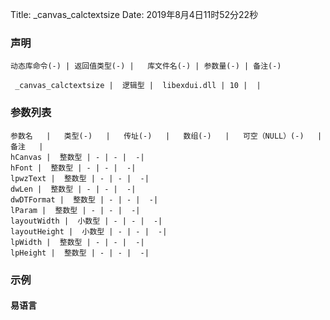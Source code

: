 Title: _canvas_calctextsize
Date: 2019年8月4日11时52分22秒



### 声明


```table
动态库命令(-) | 返回值类型(-) |   库文件名(-) | 参数量(-) | 备注(-)

 _canvas_calctextsize |  逻辑型 |  libexdui.dll | 10 |  | 
```


### 参数列表

```table
参数名   |   类型(-)   |   传址(-)   |   数组(-)   |   可空（NULL）(-)   |   备注   |
hCanvas |  整数型 | - | - |  -| 
hFont |  整数型 | - | - |  -| 
lpwzText |  整数型 | - | - |  -| 
dwLen |  整数型 | - | - |  -| 
dwDTFormat |  整数型 | - | - |  -| 
lParam |  整数型 | - | - |  -| 
layoutWidth |  小数型 | - | - |  -| 
layoutHeight |  小数型 | - | - |  -| 
lpWidth |  整数型 | - | - |  -| 
lpHeight |  整数型 | - | - |  -| 
```




### 示例
#### 易语言
```c

```
